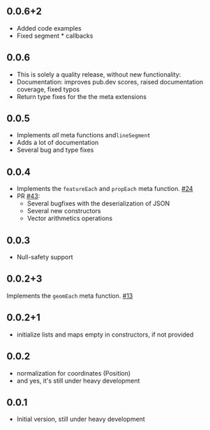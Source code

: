 ## 0.0.6+2
- Added code examples
- Fixed segment * callbacks

## 0.0.6

- This is solely a quality release, without new functionality:
- Documentation: improves pub.dev scores, raised documentation coverage, fixed typos
- Return type fixes for the the meta extensions


## 0.0.5

- Implements *all* meta functions and`lineSegment` 
- Adds a lot of documentation
- Several bug and type fixes

## 0.0.4

- Implements the `featureEach` and `propEach` meta function. [#24](https://github.com/dartclub/turf_dart/pull/24)
- PR [#43](https://github.com/dartclub/turf_dart/pull/43):
  - Several bugfixes with the deserialization of JSON
  - Several new constructors
  - Vector arithmetics operations

## 0.0.3

- Null-safety support

## 0.0.2+3

Implements the `geomEach` meta function. [#13](https://github.com/dartclub/turf_dart/pull/13)

## 0.0.2+1

- initialize lists and maps empty in constructors, if not provided

## 0.0.2

- normalization for coordinates (Position)
- and yes, it's still under heavy development

## 0.0.1

- Initial version, still under heavy development
